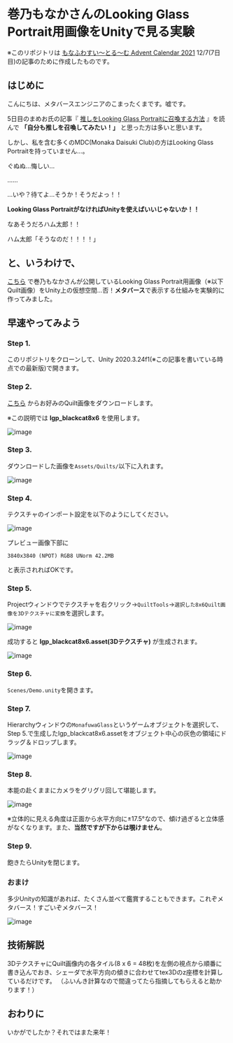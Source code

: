 # 巻乃もなかさんのLooking Glass Portrait用画像をUnityで見る実験

※このリポジトリは [もなふわすい～とる～む Advent Calendar 2021](https://adventar.org/calendars/6449) 12/7(7日目)の記事のために作成したものです。

## はじめに

こんにちは、メタバースエンジニアのこまったくまです。嘘です。

5日目のまめお氏の記事『 [推しをLooking Glass Portraitに召喚する方法](https://papersloth.hatenablog.com/entry/2021/12/05/010857) 』を読んで **「自分も推しを召喚してみたい！」** と思った方は多いと思います。

しかし、私を含む多くのMDC(Monaka Daisuki Club)の方はLooking Glass Portraitを持っていません…。

ぐぬぬ…悔しい…

……

…いや？待てよ…そうか！そうだよっ！！

**Looking Glass PortraitがなければUnityを使えばいいじゃないか！！**

なあそうだろハム太郎！！

ハム太郎「そうなのだ！！！！」

## と、いうわけで、

[こちら](https://www.fanbox.cc/@makinomonaka/posts/2237215) で巻乃もなかさんが公開しているLooking Glass Portrait用画像（※以下Quilt画像）をUnity上の仮想空間…否！**メタバース**で表示する仕組みを実験的に作ってみました。

## 早速やってみよう

### Step 1.

このリポジトリをクローンして、Unity 2020.3.24f1(※この記事を書いている時点での最新版)で開きます。

### Step 2.

[こちら](https://www.fanbox.cc/@makinomonaka/posts/2237215) からお好みのQuilt画像をダウンロードします。

※この説明では **lgp_blackcat8x6** を使用します。

![image](https://user-images.githubusercontent.com/21675144/144872641-40e0258a-c69d-4603-a444-198b7b983f41.png)

### Step 3.

ダウンロードした画像を`Assets/Quilts/`以下に入れます。

![image](https://user-images.githubusercontent.com/21675144/144873765-485e84c1-90de-4b0a-a90a-a9fc11a89e2e.png)

### Step 4.

テクスチャのインポート設定を以下のようにしてください。

![image](https://user-images.githubusercontent.com/21675144/144874226-5eb456e2-f0e9-4034-8dd9-080f3ff98338.png)

プレビュー画像下部に

`3840x3840 (NPOT) RGB8 UNorm 42.2MB`

と表示されればOKです。

### Step 5.

Projectウィンドウでテクスチャを右クリック→`QuiltTools`→`選択した8x6Quilt画像を3Dテクスチャに変換`を選択します。
 
![image](https://user-images.githubusercontent.com/21675144/144876733-578e37a0-f3ce-49e1-85c7-fc78689190fe.png)

成功すると **lgp_blackcat8x6.asset(3Dテクスチャ)** が生成されます。
 
![image](https://user-images.githubusercontent.com/21675144/144877478-f05decf8-ce44-4475-85ee-dee98948b149.png)

### Step 6.

`Scenes/Demo.unity`を開きます。

### Step 7.

Hierarchyウィンドウの`MonafuwaGlass`というゲームオブジェクトを選択して、Step 5.で生成したlgp_blackcat8x6.assetをオブジェクト中心の灰色の領域にドラッグ＆ドロップします。

![image](https://user-images.githubusercontent.com/21675144/144881616-a926acd5-2440-40ad-8797-898f801948d2.gif)

### Step 8.

本能の赴くままにカメラをグリグリ回して堪能します。

![image](https://user-images.githubusercontent.com/21675144/144882344-e4e95a1a-7575-4cb9-9c54-68a79d677711.gif)

※立体的に見える角度は正面から水平方向に±17.5°なので、傾け過ぎると立体感がなくなります。また、**当然ですが下からは覗けません**。

### Step 9.

飽きたらUnityを閉じます。

### おまけ

多少Unityの知識があれば、たくさん並べて鑑賞することもできます。これぞメタバース！すごいぞメタバース！

![image](https://user-images.githubusercontent.com/21675144/144884601-4232f0a8-aaca-46e2-987e-bd2ff232af6a.gif)

## 技術解説

3DテクスチャにQuilt画像内の各タイル(8 x 6 = 48枚)を左側の視点から順番に書き込んでおき、シェーダで水平方向の傾きに合わせてtex3Dのz座標を計算しているだけです。
（ふいんき計算なので間違ってたら指摘してもらえると助かります！）

## おわりに

いかがでしたか？それではまた来年！

